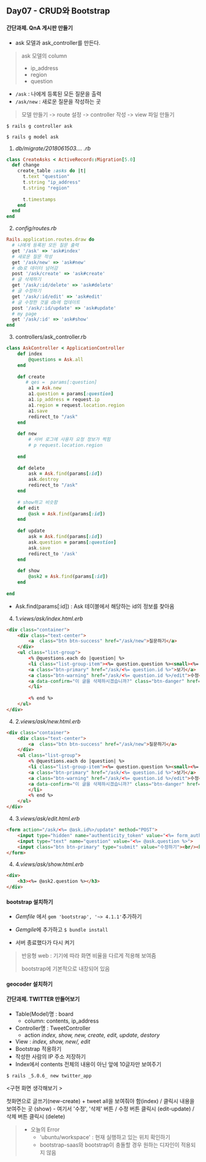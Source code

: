 ## Day07 - CRUD와 Bootstrap



#### 간단과제. QnA 게시판 만들기 

- ask 모델과 ask_controller를 만든다.

> ask 모델의 column
>
> - ip_address
> - region
> - question

- `/ask` : 나에게 등록된 모든 질문을 출력
- `/ask/new` : 새로운 질문을 작성하는 곳

> 모델 만들기 -> route 설정 -> controller 작성 -> view 파일 만들기



`$ rails g controller ask`

`$ rails g model ask`

1. *db/migrate/2018061503.... .rb*

```ruby
class CreateAsks < ActiveRecord::Migration[5.0]
  def change
    create_table :asks do |t|
      t.text "question"
      t.string "ip_address"
      t.string "region"
      
      t.timestamps
    end
  end
end

```



2. *config/routes.rb*

```ruby
Rails.application.routes.draw do
  # 나에게 등록된 모든 질문 출력	
  get '/ask' => 'ask#index'
  # 새로운 질문 작성
  get '/ask/new' => 'ask#new'
  # db로 데이터 넘어감
  post '/ask/create' => 'ask#create'
  # 글 삭제하기
  get '/ask/:id/delete' => 'ask#delete'
  # 글 수정하기
  get '/ask/:id/edit' => 'ask#edit'
  # 글 수정한 것을 db에 업데이트
  post '/ask/:id/update' => 'ask#update'
  # my page
  get '/ask/:id' => 'ask#show'
end
```



3. controllers/ask_controller.rb

```ruby
class AskController < ApplicationController
    def index
        @questions = Ask.all
    end
    
    def create
       # qes =  params[:question]
        a1 = Ask.new
        a1.question = params[:question]
        a1.ip_address = request.ip
        a1.region = request.location.region
        a1.save
        redirect_to "/ask"
    end
    
    def new
        # 서버 로그에 사용자 요청 정보가 찍힘
        # p request.location.region
        
    end
    
    def delete
        ask = Ask.find(params[:id])
        ask.destroy
        redirect_to "/ask"
    end
    
    # show하고 비슷함
    def edit
        @ask = Ask.find(params[:id])
    end
    
    def update
        ask = Ask.find(params[:id])
        ask.question = params[:question]
        ask.save
        redirect_to '/ask'
    end
    
    def show
        @ask2 = Ask.find(params[:id])
    end
    
end
```

- Ask.find(params[:id]) : Ask 테이블에서 해당하는 id의 정보를 찾아옴

  

4. 1.*views/ask/index.html.erb*

```html
<div class="container">
    <div class="text-center">
        <a  class="btn btn-success" href="/ask/new">질문하기</a>
    </div>
    <ul class="list-group">
        <% @questions.each do |question| %>
        <li class="list-group-item"><%= question.question %><small><%= question.region %></small>
        <a class="btn-primary" href="/ask/<%= question.id %>">보기</a>
        <a class="btn-warning" href="/ask/<%= question.id %>/edit">수정</a>
        <a data-confirm="이 글을 삭제하시겠습니까?" class="btn-danger" href="/ask/<%= question.id %>/delete">삭제</a>
        </li>
        
        <% end %>
    </ul>
</div>
```



4. 2.*views/ask/new.html.erb*

```html
<div class="container">
    <div class="text-center">
        <a  class="btn btn-success" href="/ask/new">질문하기</a>
    </div>
    <ul class="list-group">
        <% @questions.each do |question| %>
        <li class="list-group-item"><%= question.question %><small><%= question.region %></small>
        <a class="btn-primary" href="/ask/<%= question.id %>">보기</a>
        <a class="btn-warning" href="/ask/<%= question.id %>/edit">수정</a>
        <a data-confirm="이 글을 삭제하시겠습니까?" class="btn-danger" href="/ask/<%= question.id %>/delete">삭제</a>
        </li>
        <% end %>
    </ul>
</div>
```



4. 3.*views/ask/edit.html.erb*

```html
<form action="/ask/<%= @ask.id%>/update" method="POST">
    <input type="hidden" name="authenticity_token" value="<%= form_authenticity_token%>">
    <input type="text" name="question" value="<%= @ask.question %>">
    <input class="btn btn-primary" type="submit" value="수정하기"><br/><br/>
</form>
```



4. 4.*views/ask/show.html.erb*

```html
<div>
    <h3><%= @ask2.question %></h3>
</div>
```





#### bootstrap 설치하기

- *Gemfile* 에서 `gem 'bootstrap', '~> 4.1.1'`추가하기

- *Gemgile*에 추가하고 `$ bundle install`
- 서버 종료했다가 다시 켜기



> 반응형 web : 기기에 따라 화면 비율을 다르게 적용해 보여줌
>
> bootstrap에 기본적으로 내장되어 있음





####  geocoder 설치하기





#### 간단과제. TWITTER 만들어보기

- Table(Model)명 : board
  - column: contents, ip_address
- Controller명 : TweetController
  - action *index, show, new, create, edit, update, destory*
- View : *index, show, new/, edit*
- Bootstrap 적용하기
- 작성한 사람의 IP 주소 저장하기
- Index에서 contents 전체의 내용이 아닌 앞에 10글자만 보여주기



`$ rails _5.0.6_ new twitter_app`



<구현 화면 생각해보기 >

첫화면으로  글쓰기(new-create) +  tweet all을 보여줘야 함(index) / 클릭시 내용을 보여주는 곳 (show)  - 여기서 '수정', '삭제' 버튼 / 수정 버튼 클릭시 (edit-update) / 삭제 버튼 클릭시 (delete) 







> - 오늘의 Error
>   - 'ubuntu/workspace' : 현재 실행하고 있는 위치 확인하기
>   - bootstrap-saas와 bootstrap이 충돌할 경우 원하는 디자인이 적용되지 않음 